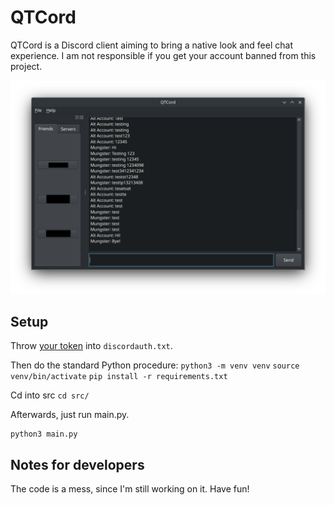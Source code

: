 # QTCord
QTCord is a Discord client aiming to bring a native look and feel chat experience. I am not responsible if you get your account banned from this project.

![Screenshot of QTCord](demo.png)

## Setup
Throw [your token](https://www.androidauthority.com/get-discord-token-3149920/) into `discordauth.txt`.

Then do the standard Python procedure:
`python3 -m venv venv`
`source venv/bin/activate`
`pip install -r requirements.txt`

Cd into src
`cd src/`

Afterwards, just run main.py.
```shell
python3 main.py
```

## Notes for developers
The code is a mess, since I'm still working on it. Have fun!
